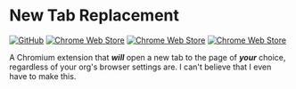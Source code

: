 # New Tab Replacement

[![GitHub](https://img.shields.io/github/license/CorySanin/new-tab-replacement)](https://github.com/CorySanin/new-tab-replacement/blob/master/LICENSE)
[![Chrome Web Store](https://img.shields.io/chrome-web-store/v/hegkgphpbbhoefagdpmnipfmabefljok)](https://chrome.google.com/webstore/detail/new-tab-replacement/hegkgphpbbhoefagdpmnipfmabefljok)
[![Chrome Web Store](https://img.shields.io/chrome-web-store/users/hegkgphpbbhoefagdpmnipfmabefljok)](https://chrome.google.com/webstore/detail/new-tab-replacement/hegkgphpbbhoefagdpmnipfmabefljok)
[![Chrome Web Store](https://img.shields.io/chrome-web-store/stars/hegkgphpbbhoefagdpmnipfmabefljok)](https://chrome.google.com/webstore/detail/new-tab-replacement/hegkgphpbbhoefagdpmnipfmabefljok)

A Chromium extension that ***will*** open a new tab to the page of ***your*** choice, regardless of your org's browser settings are. I can't believe that I even have to make this.